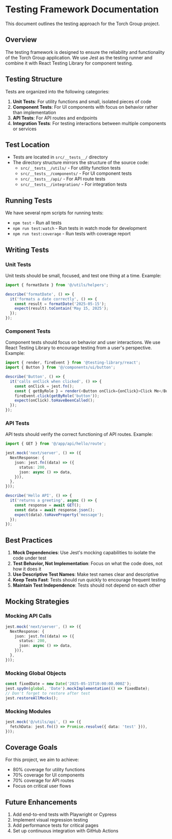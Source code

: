 # Testing Framework Documentation

This document outlines the testing approach for the Torch Group project.

## Overview

The testing framework is designed to ensure the reliability and functionality of the Torch Group application. We use Jest as the testing runner and combine it with React Testing Library for component testing.

## Testing Structure

Tests are organized into the following categories:

1. **Unit Tests**: For utility functions and small, isolated pieces of code
2. **Component Tests**: For UI components with focus on behavior rather than implementation
3. **API Tests**: For API routes and endpoints
4. **Integration Tests**: For testing interactions between multiple components or services

## Test Location

- Tests are located in `src/__tests__/` directory
- The directory structure mirrors the structure of the source code:
  - `src/__tests__/utils/` - For utility function tests
  - `src/__tests__/components/` - For UI component tests
  - `src/__tests__/api/` - For API route tests
  - `src/__tests__/integration/` - For integration tests

## Running Tests

We have several npm scripts for running tests:

- `npm test` - Run all tests
- `npm run test:watch` - Run tests in watch mode for development
- `npm run test:coverage` - Run tests with coverage report

## Writing Tests

### Unit Tests

Unit tests should be small, focused, and test one thing at a time. Example:

```typescript
import { formatDate } from '@/utils/helpers';

describe('formatDate', () => {
  it('formats a date correctly', () => {
    const result = formatDate('2025-05-15');
    expect(result).toContain('May 15, 2025');
  });
});
```

### Component Tests

Component tests should focus on behavior and user interactions. We use React Testing Library to encourage testing from a user's perspective. Example:

```typescript
import { render, fireEvent } from '@testing-library/react';
import { Button } from '@/components/ui/button';

describe('Button', () => {
  it('calls onClick when clicked', () => {
    const onClick = jest.fn();
    const { getByRole } = render(<Button onClick={onClick}>Click Me</Button>);
    fireEvent.click(getByRole('button'));
    expect(onClick).toHaveBeenCalled();
  });
});
```

### API Tests

API tests should verify the correct functioning of API routes. Example:

```typescript
import { GET } from '@/app/api/hello/route';

jest.mock('next/server', () => ({
  NextResponse: {
    json: jest.fn((data) => ({
      status: 200,
      json: async () => data,
    })),
  },
}));

describe('Hello API', () => {
  it('returns a greeting', async () => {
    const response = await GET();
    const data = await response.json();
    expect(data).toHaveProperty('message');
  });
});
```

## Best Practices

1. **Mock Dependencies**: Use Jest's mocking capabilities to isolate the code under test
2. **Test Behavior, Not Implementation**: Focus on what the code does, not how it does it
3. **Use Descriptive Test Names**: Make test names clear and descriptive
4. **Keep Tests Fast**: Tests should run quickly to encourage frequent testing
5. **Maintain Test Independence**: Tests should not depend on each other

## Mocking Strategies

### Mocking API Calls

```typescript
jest.mock('next/server', () => ({
  NextResponse: {
    json: jest.fn((data) => ({
      status: 200,
      json: async () => data,
    })),
  },
}));
```

### Mocking Global Objects

```typescript
const fixedDate = new Date('2025-05-15T10:00:00.000Z');
jest.spyOn(global, 'Date').mockImplementation(() => fixedDate);
// Don't forget to restore after test
jest.restoreAllMocks();
```

### Mocking Modules

```typescript
jest.mock('@/utils/api', () => ({
  fetchData: jest.fn(() => Promise.resolve({ data: 'test' })),
}));
```

## Coverage Goals

For this project, we aim to achieve:

- 80% coverage for utility functions
- 70% coverage for UI components
- 70% coverage for API routes
- Focus on critical user flows

## Future Enhancements

1. Add end-to-end tests with Playwright or Cypress
2. Implement visual regression testing
3. Add performance tests for critical pages
4. Set up continuous integration with GitHub Actions 